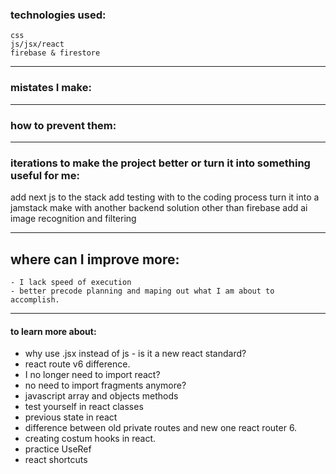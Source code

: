 ### technologies used:
	css
	js/jsx/react
	firebase & firestore 

------
### mistates I make:

---
### how to prevent them:
----
### iterations to make the project better or turn it into something useful for me:
add next js to the stack
add testing with to the coding process
turn it into a jamstack 
make with another backend solution other than firebase
add ai image recognition and filtering

----------
## where can I improve more:
	- I lack speed of execution
	- better precode planning and maping out what I am about to accomplish.
-----
#### to learn more about:
- why use .jsx instead of js - is it a new react standard?
- react route v6 difference.
- I no longer need to import react?
- no need to import fragments anymore?
- javascript array and objects methods
- test yourself in react classes
- previous state in react
- difference between old private routes and new one react router 6.
- creating costum hooks in react.
- practice UseRef
- react shortcuts